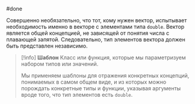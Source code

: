 #done 

Совершенно необязательно, что тот, кому нужен вектор, испытывает необходимость именно в векторе с элементами типа `double`. Вектор является общей концепцией, не зависящей от понятия числа с плавающей запятой. Следовательно, тип элементов вектора должен быть представлен независимо.

> [!info] **Шаблон**
> Класс или функция, которые мы параметризуем набором типов или значений.
> 
> Мы применяем шаблоны для отражения конкретных концепций, понимаемых в самом общем виде, и из которых можно порождать конкретные типы и функции, указывая аргументы вроде того, что тип элементов есть `double`.

